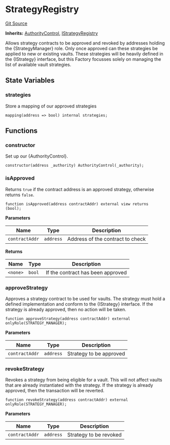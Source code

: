 # StrategyRegistry
[Git Source](https://github.com/FloorDAO/floor-v2/blob/537a38ba21fa97b6f7763cc3c1b0ee2a21e56857/src/contracts/strategies/StrategyRegistry.sol)

**Inherits:**
[AuthorityControl](/src/contracts/authorities/AuthorityControl.sol/contract.AuthorityControl.md), [IStrategyRegistry](/src/interfaces/strategies/StrategyRegistry.sol/contract.IStrategyRegistry.md)

Allows strategy contracts to be approved and revoked by addresses holding the
{StrategyManager} role. Only once approved can these strategies be applied to
new or existing vaults.
These strategies will be heavily defined in the {IStrategy} interface, but this
Factory focusses solely on managing the list of available vault strategies.


## State Variables
### strategies
Store a mapping of our approved strategies


```solidity
mapping(address => bool) internal strategies;
```


## Functions
### constructor

Set up our {AuthorityControl}.


```solidity
constructor(address _authority) AuthorityControl(_authority);
```

### isApproved

Returns `true` if the contract address is an approved strategy, otherwise
returns `false`.


```solidity
function isApproved(address contractAddr) external view returns (bool);
```
**Parameters**

|Name|Type|Description|
|----|----|-----------|
|`contractAddr`|`address`|Address of the contract to check|

**Returns**

|Name|Type|Description|
|----|----|-----------|
|`<none>`|`bool`|If the contract has been approved|


### approveStrategy

Approves a strategy contract to be used for vaults. The strategy must hold a defined
implementation and conform to the {IStrategy} interface.
If the strategy is already approved, then no action will be taken.


```solidity
function approveStrategy(address contractAddr) external onlyRole(STRATEGY_MANAGER);
```
**Parameters**

|Name|Type|Description|
|----|----|-----------|
|`contractAddr`|`address`|Strategy to be approved|


### revokeStrategy

Revokes a strategy from being eligible for a vault. This will not affect vaults that
are already instantiated with the strategy.
If the strategy is already approved, then the transaction will be reverted.


```solidity
function revokeStrategy(address contractAddr) external onlyRole(STRATEGY_MANAGER);
```
**Parameters**

|Name|Type|Description|
|----|----|-----------|
|`contractAddr`|`address`|Strategy to be revoked|


